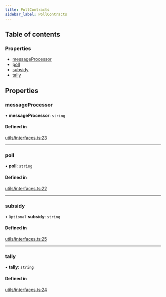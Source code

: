 ```yaml
---
title: PollContracts
sidebar_label: PollContracts
---
```


## Table of contents

### Properties

- [messageProcessor](PollContracts.md#messageprocessor)
- [poll](PollContracts.md#poll)
- [subsidy](PollContracts.md#subsidy)
- [tally](PollContracts.md#tally)

## Properties

### messageProcessor

• **messageProcessor**: `string`

#### Defined in

[utils/interfaces.ts:23](https://github.com/privacy-scaling-explorations/maci/blob/6a905de08/cli/ts/utils/interfaces.ts#L23)

---

### poll

• **poll**: `string`

#### Defined in

[utils/interfaces.ts:22](https://github.com/privacy-scaling-explorations/maci/blob/6a905de08/cli/ts/utils/interfaces.ts#L22)

---

### subsidy

• `Optional` **subsidy**: `string`

#### Defined in

[utils/interfaces.ts:25](https://github.com/privacy-scaling-explorations/maci/blob/6a905de08/cli/ts/utils/interfaces.ts#L25)

---

### tally

• **tally**: `string`

#### Defined in

[utils/interfaces.ts:24](https://github.com/privacy-scaling-explorations/maci/blob/6a905de08/cli/ts/utils/interfaces.ts#L24)
